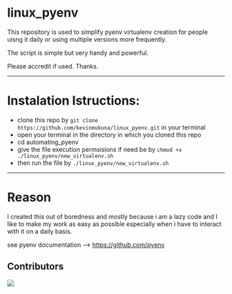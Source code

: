 # linux_pyenv
This repository is used to simplify pyenv virtualenv creation for people uisng it daily or using multiple versions more frequently.

The script is simple but very handy and powerful.

Please accredit if used. Thanks.

______________

# Instalation Istructions:
  - clone this repo by `git clone https://github.com/kevinmukuna/linux_pyenv.git` in your terminal 
  - open your terminal in the directory in which you cloned this repo
  - cd automating_pyenv
  - give the file execution permsisions if need be by `chmod +x ./linux_pyenv/new_virtualenv.sh`
  - then run the file by `./linux_pyenv/new_virtualenv.sh`

______________

# Reason
I created this out of boredness and mostly because i am a lazy code and I like to make my work as easy as possible especially when i have to interact with it on a daily basis.


see pyenv documentation -->  https://github.com/pyenv



Contributors
---
<a href="https://github.com/kevinmukuna/linux_pyenv/graphs/contributors">
  <img src="https://contributors-img.web.app/image?repo=kevinmukuna/linux_pyenv" />
</a>
